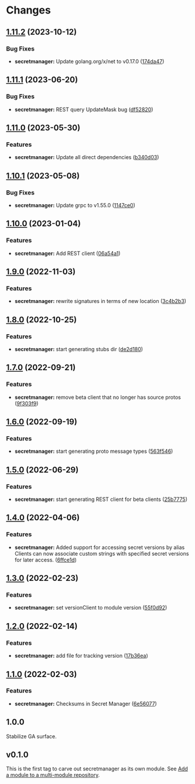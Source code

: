 # Changes

## [1.11.2](https://github.com/googleapis/google-cloud-go/compare/secretmanager/v1.11.1...secretmanager/v1.11.2) (2023-10-12)


### Bug Fixes

* **secretmanager:** Update golang.org/x/net to v0.17.0 ([174da47](https://github.com/googleapis/google-cloud-go/commit/174da47254fefb12921bbfc65b7829a453af6f5d))

## [1.11.1](https://github.com/googleapis/google-cloud-go/compare/secretmanager/v1.11.0...secretmanager/v1.11.1) (2023-06-20)


### Bug Fixes

* **secretmanager:** REST query UpdateMask bug ([df52820](https://github.com/googleapis/google-cloud-go/commit/df52820b0e7721954809a8aa8700b93c5662dc9b))

## [1.11.0](https://github.com/googleapis/google-cloud-go/compare/secretmanager/v1.10.1...secretmanager/v1.11.0) (2023-05-30)


### Features

* **secretmanager:** Update all direct dependencies ([b340d03](https://github.com/googleapis/google-cloud-go/commit/b340d030f2b52a4ce48846ce63984b28583abde6))

## [1.10.1](https://github.com/googleapis/google-cloud-go/compare/secretmanager/v1.10.0...secretmanager/v1.10.1) (2023-05-08)


### Bug Fixes

* **secretmanager:** Update grpc to v1.55.0 ([1147ce0](https://github.com/googleapis/google-cloud-go/commit/1147ce02a990276ca4f8ab7a1ab65c14da4450ef))

## [1.10.0](https://github.com/googleapis/google-cloud-go/compare/secretmanager/v1.9.0...secretmanager/v1.10.0) (2023-01-04)


### Features

* **secretmanager:** Add REST client ([06a54a1](https://github.com/googleapis/google-cloud-go/commit/06a54a16a5866cce966547c51e203b9e09a25bc0))

## [1.9.0](https://github.com/googleapis/google-cloud-go/compare/secretmanager/v1.8.0...secretmanager/v1.9.0) (2022-11-03)


### Features

* **secretmanager:** rewrite signatures in terms of new location ([3c4b2b3](https://github.com/googleapis/google-cloud-go/commit/3c4b2b34565795537aac1661e6af2442437e34ad))

## [1.8.0](https://github.com/googleapis/google-cloud-go/compare/secretmanager/v1.7.0...secretmanager/v1.8.0) (2022-10-25)


### Features

* **secretmanager:** start generating stubs dir ([de2d180](https://github.com/googleapis/google-cloud-go/commit/de2d18066dc613b72f6f8db93ca60146dabcfdcc))

## [1.7.0](https://github.com/googleapis/google-cloud-go/compare/secretmanager/v1.6.0...secretmanager/v1.7.0) (2022-09-21)


### Features

* **secretmanager:** remove beta client that no longer has source protos ([9f303f9](https://github.com/googleapis/google-cloud-go/commit/9f303f9efc2e919a9a6bd828f3cdb1fcb3b8b390))

## [1.6.0](https://github.com/googleapis/google-cloud-go/compare/secretmanager/v1.5.0...secretmanager/v1.6.0) (2022-09-19)


### Features

* **secretmanager:** start generating proto message types ([563f546](https://github.com/googleapis/google-cloud-go/commit/563f546262e68102644db64134d1071fc8caa383))

## [1.5.0](https://github.com/googleapis/google-cloud-go/compare/secretmanager/v1.4.0...secretmanager/v1.5.0) (2022-06-29)


### Features

* **secretmanager:** start generating REST client for beta clients ([25b7775](https://github.com/googleapis/google-cloud-go/commit/25b77757c1e6f372e03bf99ab7461264bba48d26))

## [1.4.0](https://github.com/googleapis/google-cloud-go/compare/secretmanager/v1.3.0...secretmanager/v1.4.0) (2022-04-06)


### Features

* **secretmanager:** Added support for accessing secret versions by alias Clients can now associate custom strings with specified secret versions for later access. ([6ffce1d](https://github.com/googleapis/google-cloud-go/commit/6ffce1dbf567758d23ac39aaf63dc17ced5e4db9))

## [1.3.0](https://github.com/googleapis/google-cloud-go/compare/secretmanager/v1.2.0...secretmanager/v1.3.0) (2022-02-23)


### Features

* **secretmanager:** set versionClient to module version ([55f0d92](https://github.com/googleapis/google-cloud-go/commit/55f0d92bf112f14b024b4ab0076c9875a17423c9))

## [1.2.0](https://github.com/googleapis/google-cloud-go/compare/secretmanager/v1.1.0...secretmanager/v1.2.0) (2022-02-14)


### Features

* **secretmanager:** add file for tracking version ([17b36ea](https://github.com/googleapis/google-cloud-go/commit/17b36ead42a96b1a01105122074e65164357519e))

## [1.1.0](https://www.github.com/googleapis/google-cloud-go/compare/secretmanager/v1.0.0...secretmanager/v1.1.0) (2022-02-03)


### Features

* **secretmanager:** Checksums in Secret Manager ([6e56077](https://www.github.com/googleapis/google-cloud-go/commit/6e560776fd6e574320ce2dbad1f9eb9e22999185))

## 1.0.0

Stabilize GA surface.

## v0.1.0

This is the first tag to carve out secretmanager as its own module. See
[Add a module to a multi-module repository](https://github.com/golang/go/wiki/Modules#is-it-possible-to-add-a-module-to-a-multi-module-repository).
